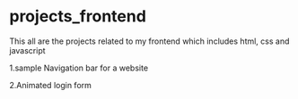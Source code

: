 # projects_frontend
This all are the projects related to my frontend which includes html, css and javascript


1.sample Navigation bar for a website


2.Animated login form


